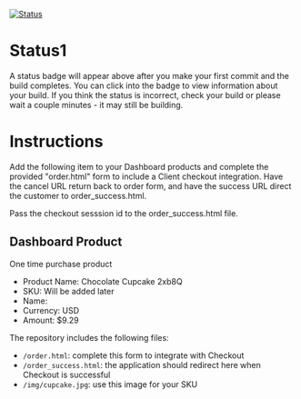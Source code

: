 [![Status](https://img.shields.io/badge/status-BUILDING%20COMMIT:%2092a9e50e1de1959f42db2ba893725bb06600a3f2-yellow.svg)](https://github.com/raysaavedra-work/bakery_scaffold_L1kkPK2O4xkRbfNN/commit/92a9e50e1de1959f42db2ba893725bb06600a3f2)


# Status1

A status badge will appear above after you make your first commit and the build completes. You can click into the badge to view information about your build. If you think the status is incorrect, check your build or please wait a couple minutes - it may still be building.

# Instructions

Add the following item to your Dashboard products and complete the provided "order.html" form to include a Client checkout integration. Have the cancel URL return back to order form, and have the success URL direct the customer to order_success.html.

Pass the checkout sesssion id to the order_success.html file.

## Dashboard Product
One time purchase product
* Product Name: Chocolate Cupcake 2xb8Q
* SKU: Will be added later
* Name: 
* Currency: USD
* Amount: $9.29

The repository includes the following files:
* `/order.html`: complete this form to integrate with Checkout
* `/order_success.html`: the application should redirect here when Checkout is successful
* `/img/cupcake.jpg`: use this image for your SKU
